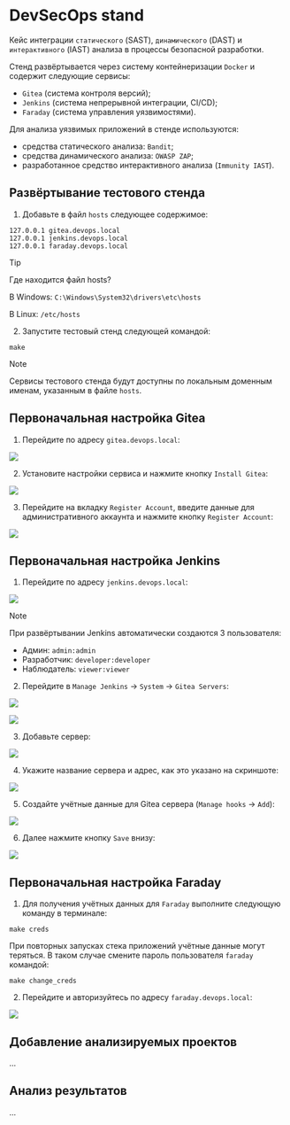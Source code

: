 # DevSecOps stand

Кейс интеграции `статического` (SAST), `динамического` (DAST) и `интерактивного` (IAST) анализа в процессы безопасной разработки.

Стенд развёртывается через систему контейнеризации `Docker` и содержит следующие сервисы:

- `Gitea` (система контроля версий);
- `Jenkins` (система непрерывной интеграции, CI/CD);
- `Faraday` (система управления уязвимостями).

Для анализа уязвимых приложений в стенде используются:

- средства статического анализа: `Bandit`;
- средства динамического анализа: `OWASP ZAP`;
- разработанное средство интерактивного анализа (`Immunity IAST`).

## Развёртывание тестового стенда

1. Добавьте в файл `hosts` следующее содержимое:

```
127.0.0.1 gitea.devops.local
127.0.0.1 jenkins.devops.local
127.0.0.1 faraday.devops.local
```

> [!TIP]
> Где находится файл hosts?
> 
> В Windows: `C:\Windows\System32\drivers\etc\hosts`
> 
> В Linux: `/etc/hosts`

2. Запустите тестовый стенд следующей командой:

```shell
make
```

> [!NOTE]
> Сервисы тестового стенда будут доступны по локальным доменным именам, указанным в файле `hosts`.

## Первоначальная настройка Gitea

1. Перейдите по адресу `gitea.devops.local`:

![](assets/gitea_1.png)

2. Установите настройки сервиса и нажмите кнопку `Install Gitea`:

![](assets/gitea_2.png)

3. Перейдите на вкладку `Register Account`, введите данные для административного аккаунта и нажмите кнопку `Register Account`:

![](assets/gitea_3.png)

## Первоначальная настройка Jenkins

1. Перейдите по адресу `jenkins.devops.local`:

![](assets/jenkins_1.png)

> [!NOTE]
> При развёртывании Jenkins автоматически создаются 3 пользователя:
> - Админ: `admin:admin`
> - Разработчик: `developer:developer`
> - Наблюдатель: `viewer:viewer`

2. Перейдите в `Manage Jenkins` -> `System` -> `Gitea Servers`:

![](assets/jenkins_2.png)

![](assets/jenkins_3.png)

3. Добавьте сервер:

![](assets/jenkins_4.png)

4. Укажите название сервера и адрес, как это указано на скриншоте:

![](assets/jenkins_5.png)

5. Создайте учётные данные для Gitea сервера (`Manage hooks` -> `Add`):

![](assets/jenkins_6.png)

6. Далее нажмите кнопку `Save` внизу:

![](assets/jenkins_7.png)

## Первоначальная настройка Faraday

1. Для получения учётных данных для `Faraday` выполните следующую команду в терминале:

```shell
make creds
```

При повторных запусках стека приложений учётные данные могут теряться. В таком случае смените пароль пользователя `faraday` командой:

```shell
make change_creds
```

2. Перейдите и авторизуйтесь по адресу `faraday.devops.local`:

![](assets/faraday_1.png)

## Добавление анализируемых проектов

...

## Анализ результатов

...
